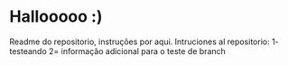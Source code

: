 # Hallooooo :)

Readme do repositorio, instruções por aqui.
Intruciones al repositorio:
1- testeando
2= informação adicional para o teste de branch
